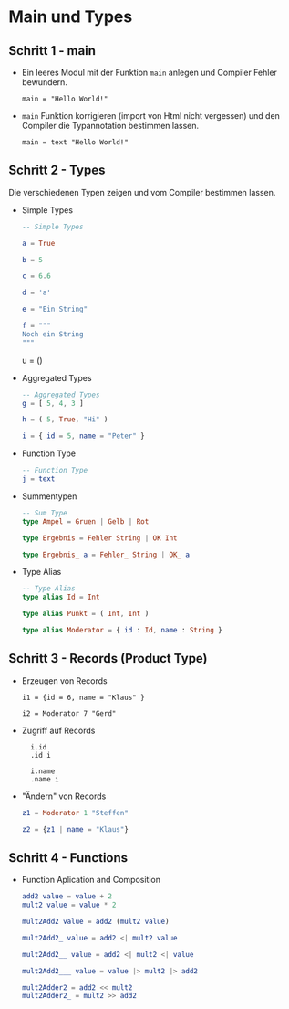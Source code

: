 # Main und Types

## Schritt 1 - main

- Ein leeres Modul mit der Funktion `main` anlegen und Compiler Fehler
  bewundern.
  
    ```
    main = "Hello World!"
    ```
  
- `main` Funktion korrigieren (import von Html nicht vergessen) und den Compiler
  die Typannotation bestimmen lassen.
  
    ```
    main = text "Hello World!"
    ```
  
  
## Schritt 2 - Types

Die verschiedenen Typen zeigen und vom Compiler bestimmen lassen.

- Simple Types

    ```elm
    -- Simple Types
  
    a = True
  
    b = 5
    
    c = 6.6
    
    d = 'a'
    
    e = "Ein String"
    
    f = """
    Noch ein String
    """
    ```
    
    u = ()


- Aggregated Types

    ```elm
    -- Aggregated Types
    g = [ 5, 4, 3 ]
    
    h = ( 5, True, "Hi" )
    
    i = { id = 5, name = "Peter" }
    ```

- Function Type

    ```elm
    -- Function Type    
    j = text
  
    ```
  
- Summentypen

    ```elm
    -- Sum Type
    type Ampel = Gruen | Gelb | Rot
    
    type Ergebnis = Fehler String | OK Int
    
    type Ergebnis_ a = Fehler_ String | OK_ a
    ```

- Type Alias
  
    ```elm
    -- Type Alias
    type alias Id = Int
    
    type alias Punkt = ( Int, Int )
    
    type alias Moderator = { id : Id, name : String }
    ```

## Schritt 3 - Records (Product Type)
  
- Erzeugen von Records

    ```
    i1 = {id = 6, name = "Klaus" }
    
    i2 = Moderator 7 "Gerd"
    ```
  
- Zugriff auf Records

    ```
      i.id
      .id i
      
      i.name
      .name i
    ```

- "Ändern" von Records

    ```elm
    z1 = Moderator 1 "Steffen"
  
    z2 = {z1 | name = "Klaus"}
    ```


  
## Schritt 4 - Functions

- Function Aplication and Composition

    ```elm
    add2 value = value + 2
    mult2 value = value * 2
    
    mult2Add2 value = add2 (mult2 value)
    
    mult2Add2_ value = add2 <| mult2 value
    
    mult2Add2__ value = add2 <| mult2 <| value
    
    mult2Add2___ value = value |> mult2 |> add2
    
    mult2Adder2 = add2 << mult2
    mult2Adder2_ = mult2 >> add2
    ```
  
